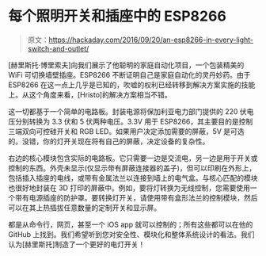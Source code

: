 # 每个照明开关和插座中的 ESP8266

> 原文：<https://hackaday.com/2016/09/20/an-esp8266-in-every-light-switch-and-outlet/>

[赫里斯托·博里索夫]向我们展示了他聪明的家庭自动化项目，一个包装精美的 WiFi 可切换墙壁插座。ESP8266 不断证明自己是家庭自动化的灵丹妙药。由于 ESP8266 在这一点上几乎是已知的，吹嘘的权利已经转移到解决方案实施的技能上。从这个角度来看，[Hristo]的解决方案相当不错。

这一切都基于一个简单的电路板。封装电源将保加利亚电力部门提供的 220 伏电压分别转换为 3.3 伏和 5 伏两种电压。3.3V 用于 ESP8266，其主要目的是控制三端双向可控硅开关和 RGB LED。如果用户决定添加需要的屏蔽，5V 是可选的。没错，你的灯开关现在将有自己的屏蔽，决定设备的复杂性。

右边的核心模块包含实际的电路板。它只需要一边是交流电，另一边是用于开关或控制的东西。外壳未显示(仅显示带有屏蔽连接器的盖子)，但可以印刷在外形上，包括插入插座的电线，或带有金属法兰以连接到墙上的电气盒。与核心匹配的模块也很好地封装在 3D 打印的屏蔽中。例如，要将灯转换为无线控制，您需要使用一个带有电源插座的防护罩。要转换灯开关，请使用带有盒形法兰的控制模块，然后可以在其上热插拔任意数量的定制开关和显示屏。

都是从命令行，网页，甚至一个 iOS app 就可以控制的；所有这些都可以在他的 GitHub 上找到。我们希望听到您对安全性、模块化和整体系统设计的看法。我们认为[赫里斯托]制造了一个更好的电灯开关！